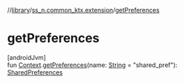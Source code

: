 //[library](../../index.md)/[ss_n.common_ktx.extension](index.md)/[getPreferences](get-preferences.md)

# getPreferences

[androidJvm]\
fun [Context](https://developer.android.com/reference/kotlin/android/content/Context.html).[getPreferences](get-preferences.md)(name: [String](https://kotlinlang.org/api/latest/jvm/stdlib/kotlin/-string/index.html) = "shared_pref"): [SharedPreferences](https://developer.android.com/reference/kotlin/android/content/SharedPreferences.html)

